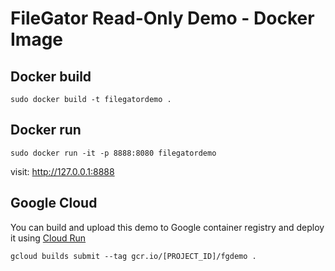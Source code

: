 # FileGator Read-Only Demo - Docker Image

## Docker build
`sudo docker build -t filegatordemo .`

## Docker run
`sudo docker run -it -p 8888:8080 filegatordemo`

visit: http://127.0.0.1:8888

## Google Cloud
You can build and upload this demo to Google container registry and deploy it using [Cloud Run](https://cloud.google.com/run/)

`gcloud builds submit --tag gcr.io/[PROJECT_ID]/fgdemo .`



